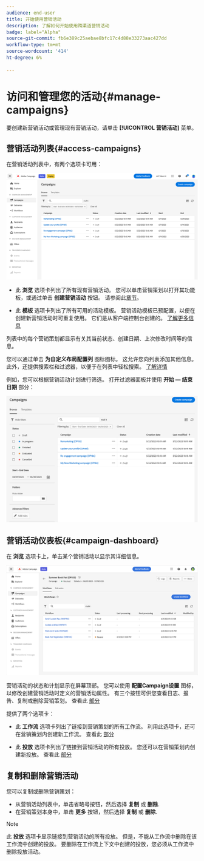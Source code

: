 ```yaml
---
audience: end-user
title: 开始使用营销活动
description: 了解如何开始使用跨渠道营销活动
badge: label="Alpha"
source-git-commit: fb6e389c25aebae8bfc17c4d88e33273aac427dd
workflow-type: tm+mt
source-wordcount: '414'
ht-degree: 6%

---
```



# 访问和管理您的活动{#manage-campaigns}

要创建新营销活动或管理现有营销活动，请单击 **[!UICONTROL 营销活动]** 菜单。

## 营销活动列表{#access-campaigns}

在营销活动列表中，有两个选项卡可用：

![营销活动列表](assets/campaign-list.png)

* 此 **浏览** 选项卡列出了所有现有营销活动。 您可以单击营销策划以打开其功能板，或通过单击 **创建营销活动** 按钮。 请参阅此[章节](create-campaigns.md#create-campaigns)。

* 此 **模板** 选项卡列出了所有可用的活动模板。 营销活动模板已预配置，以便在创建新营销活动时可重复使用。 它们是从客户端控制台创建的。 [了解更多信息](https://experienceleague.adobe.com/docs/campaign/automation/campaign-orchestration/marketing-campaign-templates.html?lang=zh-Hans)

列表中的每个营销策划都显示有关其当前状态、创建日期、上次修改时间等的信息。

您可以通过单击 **为自定义布局配置列** 图标图标。 这允许您向列表添加其他信息。 此外，还提供搜索栏和过滤器，以便于在列表中轻松搜索。 [了解详情](../get-started/user-interface.md#list-screens)

例如，您可以根据营销活动计划进行筛选。 打开过滤器面板并使用 **开始 — 结束日期** 部分：

![营销活动过滤器](assets/campaign-filter-on-dates.png)

## 营销活动仪表板{#campaign-dashboard}

在 **浏览** 选项卡上，单击某个营销活动以显示其详细信息。

![Campaign信息板](assets/campaign-dashboard.png)

营销活动的状态和计划显示在屏幕顶部。 您可以使用 **配置Campaign设置** 图标，以修改创建营销活动时定义的营销活动属性。 有三个按钮可供您查看日志、报告、复制或删除营销策划。 查看此 [部分](create-campaigns.md#create-campaigns)

提供了两个选项卡：

* 此 **工作流** 选项卡列出了链接到营销策划的所有工作流。 利用此选项卡，还可在营销策划内创建新工作流。 查看此 [部分](create-campaigns.md#create-campaigns)

* 此 **投放** 选项卡列出了链接到营销活动的所有投放。 您还可以在营销策划内创建新投放。 查看此 [部分](create-campaigns.md#create-campaigns)

## 复制和删除营销活动

您可以复制或删除营销策划：

* 从营销活动列表中，单击省略号按钮，然后选择 **复制** 或 **删除**.
* 在营销策划本身中，单击 **更多** 按钮，然后选择 **复制** 或 **删除**.

>[!NOTE]
>
>此 **投放** 选项卡显示链接到营销活动的所有投放。 但是，不能从工作流中删除在该工作流中创建的投放。 要删除在工作流上下文中创建的投放，您必须从工作流中删除投放活动。
